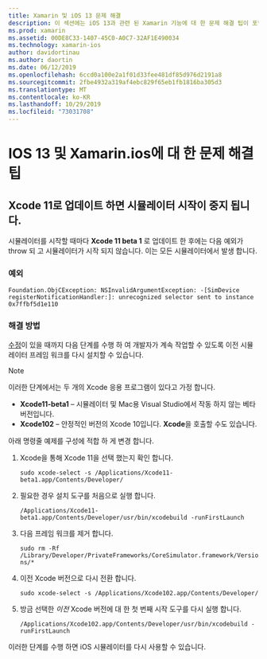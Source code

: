```yaml
---
title: Xamarin 및 iOS 13 문제 해결
description: 이 섹션에는 iOS 13과 관련 된 Xamarin 기능에 대 한 문제 해결 팁이 포함 되어 있습니다.
ms.prod: xamarin
ms.assetid: 00DE8C33-1407-45C0-A0C7-32AF1E490034
ms.technology: xamarin-ios
author: davidortinau
ms.author: daortin
ms.date: 06/12/2019
ms.openlocfilehash: 6ccd0a100e2a1f01d33fee481df85d976d2191a8
ms.sourcegitcommit: 2fbe4932a319af4ebc829f65eb1fb1816ba305d3
ms.translationtype: MT
ms.contentlocale: ko-KR
ms.lasthandoff: 10/29/2019
ms.locfileid: "73031708"
---
```

# <a name="troubleshooting-tips-for-ios-13-and-xamarinios"></a>IOS 13 및 Xamarin.ios에 대 한 문제 해결 팁

## <a name="updating-to-xcode-11-stops-the-simulator-from-launching"></a>Xcode 11로 업데이트 하면 시뮬레이터 시작이 중지 됩니다.

시뮬레이터를 시작할 때마다 **Xcode 11 beta 1** 로 업데이트 한 후에는 다음 예외가 throw 되 고 시뮬레이터가 시작 되지 않습니다. 이는 모든 시뮬레이터에서 발생 합니다.

### <a name="exception"></a>예외

`Foundation.ObjCException: NSInvalidArgumentException: -[SimDevice registerNotificationHandler:]: unrecognized selector sent to instance 0x7ffbf5d1e110`

### <a name="workaround"></a>해결 방법

[수정](https://github.com/xamarin/xamarin-macios/issues/6216)이 있을 때까지 다음 단계를 수행 하 여 개발자가 계속 작업할 수 있도록 이전 시뮬레이터 프레임 워크를 다시 설치할 수 있습니다.

> [!NOTE]
> 이러한 단계에서는 두 개의 Xcode 응용 프로그램이 있다고 가정 합니다.
>
> - **Xcode11-beta1** – 시뮬레이터 및 Mac용 Visual Studio에서 작동 하지 않는 베타 버전입니다.
> - **Xcode102** – 안정적인 버전의 Xcode 10입니다. **Xcode**을 호출할 수도 있습니다.
>
> 아래 명령줄 예제를 구성에 적합 하 게 변경 합니다.

1. Xcode을 통해 Xcode 11을 선택 했는지 확인 합니다.

   `sudo xcode-select -s /Applications/Xcode11-beta1.app/Contents/Developer/`

2. 필요한 경우 설치 도구를 처음으로 실행 합니다.

    `/Applications/Xcode11-beta1.app/Contents/Developer/usr/bin/xcodebuild -runFirstLaunch`

3. 다음 프레임 워크를 제거 합니다.

    `sudo rm -Rf  /Library/Developer/PrivateFrameworks/CoreSimulator.framework/Versions/*`

4. 이전 Xcode 버전으로 다시 전환 합니다.

   `sudo xcode-select -s /Applications/Xcode102.app/Contents/Developer/`

5. 방금 선택한 _이전_ Xcode 버전에 대 한 첫 번째 시작 도구를 다시 실행 합니다.

   `/Applications/Xcode102.app/Contents/Developer/usr/bin/xcodebuild -runFirstLaunch`

이러한 단계를 수행 하면 iOS 시뮬레이터를 다시 사용할 수 있습니다.
